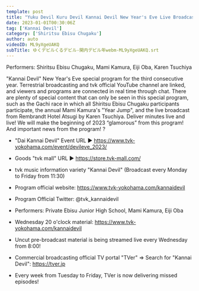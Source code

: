 ```yaml
---
template: post
title: "Yuku Devil Kuru Devil Kannai Devil New Year's Eve Live Broadcast"
date: 2023-01-01T00:30:06Z
tag: ['Kannai Devil']
category: ['Shiritsu Ebisu Chugaku']
author: auto 
videoID: ML9yXgeUAKQ
subTitle: ゆくデビルくるデビル-関内デビル年webm-ML9yXgeUAKQ.srt
---
```

Performers: Shiritsu Ebisu Chugaku, Mami Kamura, Eiji Oba, Karen Tsuchiya

"Kannai Devil" New Year's Eve special program for the third consecutive year. Terrestrial broadcasting and tvk official YouTube channel are linked, and viewers and programs are connected in real time through chat.
There are plenty of special content that can only be seen in this special program, such as the Gachi race in which all Shiritsu Ebisu Chugaku participants participate, the annual Mami Kamura's "Year Jump", and the live broadcast from Rembrandt Hotel Atsugi by Karen Tsuchiya. Deliver minutes live and live!
We will make the beginning of 2023 “glamorous” from this program! And important news from the program! ?


* "Dai Kannai Devil" Event URL ▶ https://www.tvk-yokohama.com/event/devileve_2023/
* Goods "tvk mall" URL ▶ https://store.tvk-mall.com/


* tvk music information variety "Kannai Devil" (Broadcast every Monday to Friday from 11:30)
* Program official website: https://www.tvk-yokohama.com/kannaidevil
* Program Official Twitter: @tvk_kannaidevil
* Performers: Private Ebisu Junior High School, Mami Kamura, Eiji Oba
* Wednesday 20 o'clock material: https://www.tvk-yokohama.com/kannaidevil
* Uncut pre-broadcast material is being streamed live every Wednesday from 8:00!
* Commercial broadcasting official TV portal "TVer" ⇒ Search for "Kannai Devil": https://tver.jp
* Every week from Tuesday to Friday, TVer is now delivering missed episodes!
